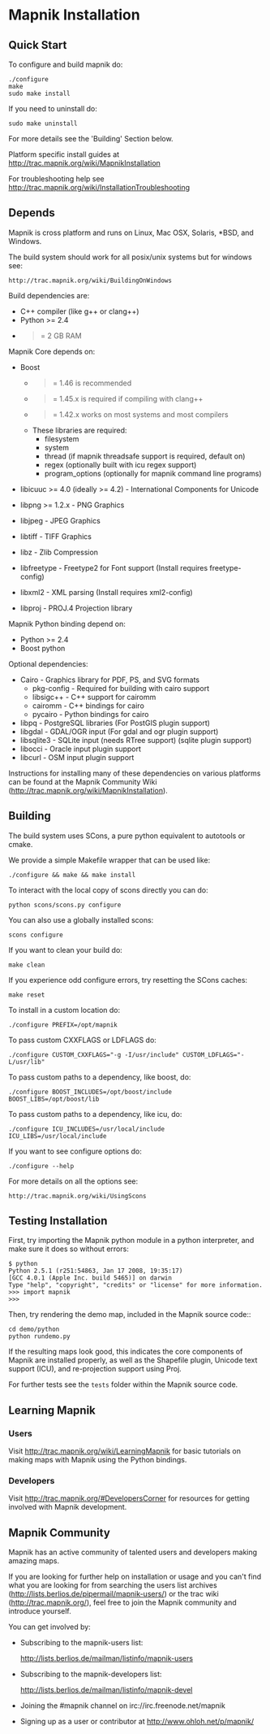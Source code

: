 # Mapnik Installation


## Quick Start

To configure and build mapnik do:

    ./configure
    make
    sudo make install

If you need to uninstall do:

    sudo make uninstall

For more details see the 'Building' Section below.

Platform specific install guides at http://trac.mapnik.org/wiki/MapnikInstallation

For troubleshooting help see http://trac.mapnik.org/wiki/InstallationTroubleshooting


## Depends

Mapnik is cross platform and runs on Linux, Mac OSX, Solaris, *BSD, and Windows.

The build system should work for all posix/unix systems but for windows see:

    http://trac.mapnik.org/wiki/BuildingOnWindows

Build dependencies are:

 * C++ compiler (like g++ or clang++)
 * Python >= 2.4
 * >= 2 GB RAM

Mapnik Core depends on:

 * Boost
    - >= 1.46 is recommended
    - >= 1.45.x is required if compiling with clang++
    - >= 1.42.x works on most systems and most compilers
    - These libraries are required:
      - filesystem
      - system
      - thread (if mapnik threadsafe support is required, default on)
      - regex (optionally built with icu regex support)
      - program_options (optionally for mapnik command line programs)

 * libicuuc >= 4.0 (ideally >= 4.2) - International Components for Unicode
 * libpng >= 1.2.x - PNG Graphics
 * libjpeg - JPEG Graphics
 * libtiff - TIFF Graphics 
 * libz - Zlib Compression
 * libfreetype - Freetype2 for Font support (Install requires freetype-config)
 * libxml2 - XML parsing (Install requires xml2-config)
 * libproj - PROJ.4 Projection library

Mapnik Python binding depend on:

 * Python >= 2.4
 * Boost python

Optional dependencies:

 * Cairo - Graphics library for PDF, PS, and SVG formats
    - pkg-config - Required for building with cairo support
    - libsigc++ - C++ support for cairomm
    - cairomm - C++ bindings for cairo
    - pycairo - Python bindings for cairo
 * libpq - PostgreSQL libraries (For PostGIS plugin support)
 * libgdal - GDAL/OGR input (For gdal and ogr plugin support)
 * libsqlite3 - SQLite input (needs RTree support) (sqlite plugin support)
 * libocci - Oracle input plugin support
 * libcurl - OSM input plugin support

Instructions for installing many of these dependencies on
various platforms can be found at the Mapnik Community Wiki
(http://trac.mapnik.org/wiki/MapnikInstallation).



## Building

The build system uses SCons, a pure python equivalent to autotools or cmake.

We provide a simple Makefile wrapper that can be used like:

    ./configure && make && make install

To interact with the local copy of scons directly you can do:

    python scons/scons.py configure

You can also use a globally installed scons:

    scons configure

If you want to clean your build do:

    make clean

If you experience odd configure errors, try resetting the SCons caches:

    make reset

To install in a custom location do:

    ./configure PREFIX=/opt/mapnik

To pass custom CXXFLAGS or LDFLAGS do:

    ./configure CUSTOM_CXXFLAGS="-g -I/usr/include" CUSTOM_LDFLAGS="-L/usr/lib"

To pass custom paths to a dependency, like boost, do:

    ./configure BOOST_INCLUDES=/opt/boost/include BOOST_LIBS=/opt/boost/lib

To pass custom paths to a dependency, like icu, do:

    ./configure ICU_INCLUDES=/usr/local/include ICU_LIBS=/usr/local/include

If you want to see configure options do:

    ./configure --help

For more details on all the options see:

    http://trac.mapnik.org/wiki/UsingScons


## Testing Installation

First, try importing the Mapnik python module in a python interpreter,
and make sure it does so without errors:

    $ python
    Python 2.5.1 (r251:54863, Jan 17 2008, 19:35:17) 
    [GCC 4.0.1 (Apple Inc. build 5465)] on darwin
    Type "help", "copyright", "credits" or "license" for more information.
    >>> import mapnik
    >>> 

Then, try rendering the demo map, included in the Mapnik source code::

    cd demo/python
    python rundemo.py 

If the resulting maps look good, this indicates the core components of
Mapnik are installed properly, as well as the Shapefile plugin, Unicode
text support (ICU), and re-projection support using Proj.

For further tests see the `tests` folder within the Mapnik source code.


## Learning Mapnik

### Users

Visit http://trac.mapnik.org/wiki/LearningMapnik for basic tutorials on making maps with Mapnik using the Python bindings.

### Developers

Visit http://trac.mapnik.org/#DevelopersCorner for resources for getting involved with Mapnik development.


## Mapnik Community


Mapnik has an active community of talented users and developers making
amazing maps.

If you are looking for further help on installation or usage and you can't
find what you are looking for from searching the users list archives
(http://lists.berlios.de/pipermail/mapnik-users/) or the trac wiki
(http://trac.mapnik.org/), feel free to join the Mapnik community and
introduce yourself.

You can get involved by:

 * Subscribing to the mapnik-users list:

    http://lists.berlios.de/mailman/listinfo/mapnik-users

 * Subscribing to the mapnik-developers list:

    http://lists.berlios.de/mailman/listinfo/mapnik-devel

 * Joining the #mapnik channel on irc://irc.freenode.net/mapnik

 * Signing up as a user or contributor at http://www.ohloh.net/p/mapnik/  
